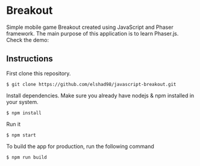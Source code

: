 # Breakout

Simple mobile game Breakout created using JavaScript and Phaser framework. 
The main purpose of this application is to learn Phaser.js.  
Check the demo:        

## Instructions

First clone this repository.    
```
$ git clone https://github.com/elshad98/javascript-breakout.git
```  
Install dependencies. Make sure you already have nodejs & npm installed in your system.  
```
$ npm install
```  
Run it
```
$ npm start
```  
To build the app for production, run the following command  
```
$ npm run build
```  
